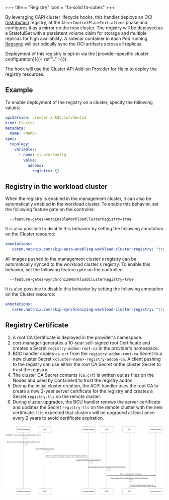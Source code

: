 +++
title = "Registry"
icon = "fa-solid fa-cubes"
+++

By leveraging CAPI cluster lifecycle hooks, this handler deploys an OCI [Distribution] registry,
at the `AfterControlPlaneInitialized` phase and configures it as a mirror on the new cluster.
The registry will be deployed as a StatefulSet with a persistent volume claim for storage
and multiple replicas for high availability.
A sidecar container in each Pod running [Regsync] will periodically sync the OCI artifacts across all replicas.

Deployment of this registry is opt-in via the [provider-specific cluster configuration]({{< ref ".." >}}).

The hook will use the [Cluster API Add-on Provider for Helm] to deploy the registry resources.

## Example

To enable deployment of the registry on a cluster, specify the following values:

```yaml
apiVersion: cluster.x-k8s.io/v1beta1
kind: Cluster
metadata:
  name: <NAME>
spec:
  topology:
    variables:
      - name: clusterConfig
        value:
          addons:
            registry: {}
```

## Registry in the workload cluster

When the registry is enabled in the management cluster, it can also be automatically enabled in the workload cluster.
To enable this behavior, set the following feature gate on the controller:

```text
  --feature-gates=AutoEnableWorkloadClusterRegistry=true
```

It is also possible to disable this behavior by setting the following annotation on the Cluster resource:

```yaml
annotations:
   caren.nutanix.com/skip-auto-enabling-workload-cluster-registry: "true"
```

All images pushed to the management cluster's registry can be automatically synced to the workload cluster's registry.
To enable this behavior, set the following feature gate on the controller:

```text
  --feature-gates=SynchronizeWorkloadClusterRegistry=true
```

It is also possible to disable this behavior by setting the following annotation on the Cluster resource:

```yaml
annotations:
   caren.nutanix.com/skip-synchronizing-workload-cluster-registry: "true"
```

## Registry Certificate

1. A root CA Certificate is deployed in the provider's namespace.
2. cert-manager generates a 10-year self-signed root Certificate
   and creates a Secret `registry-addon-root-ca` in the provider's namespace.
3. BCC handler copies `ca.crt` from the `registry-addon-root-ca` Secret
   to a new cluster Secret `<cluster-name>-registry-addon-ca`.
   A client pushing to the registry can use either the root CA Secret or the cluster Secret to trust the registry.
4. The cluster CA Secret contents (`ca.crt`) is written out as files on the Nodes
   and used by Containerd to trust the registry addon.
5. During the initial cluster creation, the ACPI handler uses the root CA to create a new 2-year server certificate
   for the registry and creates a Secret `registry-tls` on the remote cluster.
6. During cluster upgrades, the BCU handler renews the server certificate
   and updates the Secret `registry-tls` on the remote cluster with the new certificate.
   It is expected that clusters will be upgraded at least once every 2 years to avoid certificate expiration.

![registry-certificate.png](registry-certificate.png)

[Distribution]: https://github.com/distribution/distribution
[Cluster API Add-on Provider for Helm]: https://github.com/kubernetes-sigs/cluster-api-addon-provider-helm
[Regsync]: https://regclient.org/usage/regsync/
